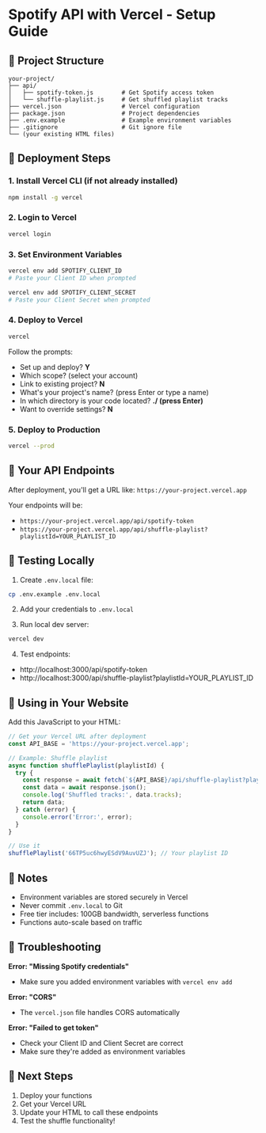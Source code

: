 # Spotify API with Vercel - Setup Guide

## 📁 Project Structure

```
your-project/
├── api/
│   ├── spotify-token.js        # Get Spotify access token
│   └── shuffle-playlist.js     # Get shuffled playlist tracks
├── vercel.json                 # Vercel configuration
├── package.json                # Project dependencies
├── .env.example                # Example environment variables
├── .gitignore                  # Git ignore file
└── (your existing HTML files)
```

## 🚀 Deployment Steps

### 1. Install Vercel CLI (if not already installed)
```bash
npm install -g vercel
```

### 2. Login to Vercel
```bash
vercel login
```

### 3. Set Environment Variables
```bash
vercel env add SPOTIFY_CLIENT_ID
# Paste your Client ID when prompted

vercel env add SPOTIFY_CLIENT_SECRET
# Paste your Client Secret when prompted
```

### 4. Deploy to Vercel
```bash
vercel
```

Follow the prompts:
- Set up and deploy? **Y**
- Which scope? (select your account)
- Link to existing project? **N**
- What's your project's name? (press Enter or type a name)
- In which directory is your code located? **./  (press Enter)**
- Want to override settings? **N**

### 5. Deploy to Production
```bash
vercel --prod
```

## 🔗 Your API Endpoints

After deployment, you'll get a URL like: `https://your-project.vercel.app`

Your endpoints will be:
- `https://your-project.vercel.app/api/spotify-token`
- `https://your-project.vercel.app/api/shuffle-playlist?playlistId=YOUR_PLAYLIST_ID`

## 🧪 Testing Locally

1. Create `.env.local` file:
```bash
cp .env.example .env.local
```

2. Add your credentials to `.env.local`

3. Run local dev server:
```bash
vercel dev
```

4. Test endpoints:
- http://localhost:3000/api/spotify-token
- http://localhost:3000/api/shuffle-playlist?playlistId=YOUR_PLAYLIST_ID

## 🎵 Using in Your Website

Add this JavaScript to your HTML:

```javascript
// Get your Vercel URL after deployment
const API_BASE = 'https://your-project.vercel.app';

// Example: Shuffle playlist
async function shufflePlaylist(playlistId) {
  try {
    const response = await fetch(`${API_BASE}/api/shuffle-playlist?playlistId=${playlistId}`);
    const data = await response.json();
    console.log('Shuffled tracks:', data.tracks);
    return data;
  } catch (error) {
    console.error('Error:', error);
  }
}

// Use it
shufflePlaylist('66TP5uc6hwyESdV9AuvUZJ'); // Your playlist ID
```

## 📝 Notes

- Environment variables are stored securely in Vercel
- Never commit `.env.local` to Git
- Free tier includes: 100GB bandwidth, serverless functions
- Functions auto-scale based on traffic

## 🔧 Troubleshooting

**Error: "Missing Spotify credentials"**
- Make sure you added environment variables with `vercel env add`

**Error: "CORS"**
- The `vercel.json` file handles CORS automatically

**Error: "Failed to get token"**
- Check your Client ID and Client Secret are correct
- Make sure they're added as environment variables

## 🎯 Next Steps

1. Deploy your functions
2. Get your Vercel URL
3. Update your HTML to call these endpoints
4. Test the shuffle functionality!

